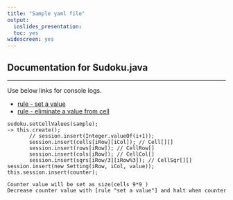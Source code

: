 ```yaml
---
title: "Sample yaml file"
output:
  ioslides_presentation:
  toc: yes
widescreen: yes
---
```

<style>
/* div div { 
  font-size: 6px;
} */
</style>

## Documentation for Sudoku.java
----


Use below links for console logs.        
* [rule - set a value](notes-console-logs-rule-set-a-value.txt)   
* [rule - eliminate a value from cell](notes-console-logs-rule-eliminate-a-value-from-cell.txt)   

<pre style="font-size: 12px;">
sudoku.setCellValues(sample); 
-> this.create();
       // session.insert(Integer.valueOf(i+1));
       session.insert(cells[iRow][iCol]); // Cell[][]
       session.insert(rows[iRow]); // CellRow[] 
       session.insert(cols[iRow]); // CellCol[]
       session.insert(sqrs[iRow/3][iRow%3]); // CellSqr[][] 
session.insert(new Setting(iRow, iCol, value));
this.session.insert(counter);

Counter value will be set as size(cells 9*9 )
Decrease counter value with [rule "set a value"] and halt when counter == 0
</pre>
       

